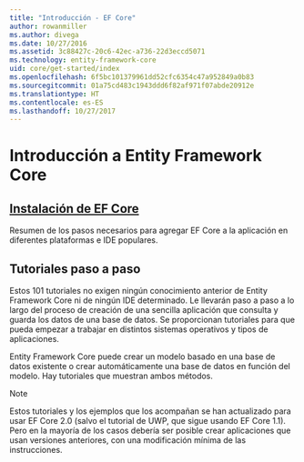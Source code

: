 ```yaml
---
title: "Introducción - EF Core"
author: rowanmiller
ms.author: divega
ms.date: 10/27/2016
ms.assetid: 3c88427c-20c6-42ec-a736-22d3eccd5071
ms.technology: entity-framework-core
uid: core/get-started/index
ms.openlocfilehash: 6f5bc101379961dd52cfc6354c47a952849a0b83
ms.sourcegitcommit: 01a75cd483c1943ddd6f82af971f07abde20912e
ms.translationtype: HT
ms.contentlocale: es-ES
ms.lasthandoff: 10/27/2017
---
```

# <a name="getting-started-with-entity-framework-core"></a>Introducción a Entity Framework Core

## <a name="installing-ef-coreinstallindexmd"></a>[Instalación de EF Core](install/index.md)

Resumen de los pasos necesarios para agregar EF Core a la aplicación en diferentes plataformas e IDE populares.

## <a name="step-by-step-tutorials"></a>Tutoriales paso a paso

Estos 101 tutoriales no exigen ningún conocimiento anterior de Entity Framework Core ni de ningún IDE determinado. Le llevarán paso a paso a lo largo del proceso de creación de una sencilla aplicación que consulta y guarda los datos de una base de datos. Se proporcionan tutoriales para que pueda empezar a trabajar en distintos sistemas operativos y tipos de aplicaciones.

Entity Framework Core puede crear un modelo basado en una base de datos existente o crear automáticamente una base de datos en función del modelo. Hay tutoriales que muestran ambos métodos.

> [!NOTE]  
> Estos tutoriales y los ejemplos que los acompañan se han actualizado para usar EF Core 2.0 (salvo el tutorial de UWP, que sigue usando EF Core 1.1). Pero en la mayoría de los casos debería ser posible crear aplicaciones que usan versiones anteriores, con una modificación mínima de las instrucciones. 
